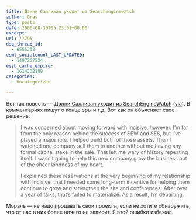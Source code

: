 ```yaml
---
title: Дэнни Салливан уходит из Searchenginewatch
author: Gray
type: posts
date: 2006-08-30T05:23:01+00:00
excerpt:
url: /7795
dsq_thread_id:
  - 6555232
esml_socialcount_LAST_UPDATED:
  - 1497257524
essb_cache_expire:
  - 1614332189
categories:
  - Uncategorized

---
```








Вот так новость &#8212; <a href="http://daggle.com/060829-112950.html" target="_blank">Дэнни Салливан уходит из SearchEngineWatch</a>&nbsp;(<a href="http://alexmoskalyuk.livejournal.com/515295.html" target="_blank">via</a>). В комментариях пишут о конце эры и т.д. Вот как он объясняет свое решение:

> I was concerned about moving forward with Incisive, however. I&#8217;m far from the only reason behind the success of SEW and SES, but I&#8217;ve played a major role. I helped build both of those assets. Then I watched one company sell them to another without me having any formal capital stake in the sale. That left me wary of history repeating itself. I wasn&#8217;t going to help this new company grow the business out of the sheer kindness of my heart.
> 
> I explained these reservations at the very beginning of my relationship with Incisive, that I needed some long-term incentive for helping them continue to grow and strengthen the site and conferences. After over a year of talks, that&#8217;s failed to materialize. As a result, I&#8217;m departing.

Мораль &#8212; не надо продавать свои проекты, если не хотите обнаружить, что от вас в них более ничего не зависит. Я этой ошибки избежал.